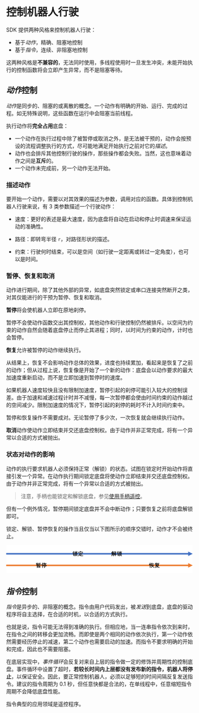 # 控制机器人行驶

SDK 提供两种风格来控制机器人行驶：

* 基于*动作*，精确、阻塞地控制
* 基于*指令*，连续、非阻塞地控制

这两种风格是**不兼容的**，无法同时使用，多线程使用时一旦发生冲突，未能开始执行的控制函数将会立即产生异常，而不是阻塞等待。

<a name="动作"></a>

## *动作*控制

*动作*是同步的、阻塞的或离散的概念。一个动作有明确的开始、运行、完成的过程。如无特殊说明，这些函数在运行中会阻塞当前线程。

执行动作将**完全占用**底盘：
* 一个动作在执行过程中除了被暂停或取消之外，是无法被干预的，动作会按预设的流程调整执行的方式，尽可能地满足开始执行之前对它的*描述*。
* 动作也会排斥其他控制行驶的操作，那些操作都会失败。当然，这也意味着动作之间是**互斥**的。
* 一个动作未完成前，另一个动作无法开始。

### 描述动作

要开始一个动作，需要以对其效果的描述为参数，调用对应的函数。具体到控制机器人行驶来说，有 3 类参数描述一个行驶动作：

* 速度：更好的表述是最大速度，因为底盘将自动在启动和停止时调速来保证运动的准确性。

* 路径：即转弯半径 `r`，对路径形状的描述。

* 约束：行驶何时结束，可以是空间（如行驶一定距离或转过一定角度），也可以是时间。

### 暂停、恢复和取消

动作进行期间，除了其他外部的异常，如底盘突然锁定或串口连接突然断开之类，对其仅能进行的干预为暂停、恢复和取消。

**暂停**将会使机器人立即在原地刹停。

暂停不会使动作函数交出其控制权，其他动作和行驶控制仍然被排斥。以空间为约束的动作自然会随着底盘停止而停止其进程；同时，以时间为约束的动作，计时也会暂停。

**恢复**允许被暂停的动作继续执行。

从结果上，恢复不会影响动作总体的效果，进度也持续累加，看起来是恢复了之前的动作；但从过程上说，恢复像是开始了一个新的动作：底盘会以动作要求的最大加速度重新启动，而不是立即加速到暂停时的速度。

如果机器人速度较快且没有限制加速度，暂停引起的刹停可能引入较大的控制误差。由于加速和减速过程计时并不减慢，每一次暂停都会使由时间约束的动作越过的空间减少。限制加速度的情况下，暂停引起的刹停的耗时不计入时间约束中。

暂停和恢复操作不需要成对。无论暂停了多少次，一次恢复就会继续执行动作。

**取消**动作使动作立即结束并交还底盘控制权。由于动作并非正常完成，将有一个异常以合适的方式被抛出。

### 状态对动作的影响

动作的执行要求机器人必须保持正常（解锁）的状态。试图在锁定时开始动作将直接引发一个异常。在动作执行期间锁定底盘将使动作立即结束并交还底盘控制权。由于动作并非正常完成，将有一个异常以合适的方式被抛出。

> 注意，手柄也能锁定和解锁底盘，参见[使用手柄遥控](../../user-guide/using-controller)。

但有一个例外情况，暂停期间锁定底盘并不会中断动作；只要恢复之前将底盘解锁即可。

锁定、解锁、暂停恢复的操作当且仅当以下图所示的顺序交错时，动作才不会被终止。

![](imgs/order.png)

<a name="指令"></a>

## *指令*控制

*指令*是异步的、非阻塞的概念。指令由用户代码发出，被*发送*到底盘，底盘的驱动程序将自主选择，在合适的时机，以合适的方式执行。

也就是说，指令可能无法得到准确的执行。但相应地，当一连串指令依次到来时，在指令之间的转移会更加流畅。而即使是两个相同的动作依次执行，第一个动作依然需要经历停止的减速，第二个动作也需要启动的加速。而指令不要求明确的开始和完成，因此也不需要阻塞。

在底层实现中，*事件循环*会反复对来自上层的指令做一定的修饰并周期性的控制底盘。事件循环中设置了超时，**若较长时间内上层都没有发布新的指令，机器人将停止**，以保证安全。因此，要正常控制机器人，必须以足够短的时间间隔反复发送指令。建议的指令周期为 0.1 秒，但任意快都是合法的，在单线程中，任意缩短指令周期不会降低底盘性能。

指令典型的应用领域是遥控程序。
